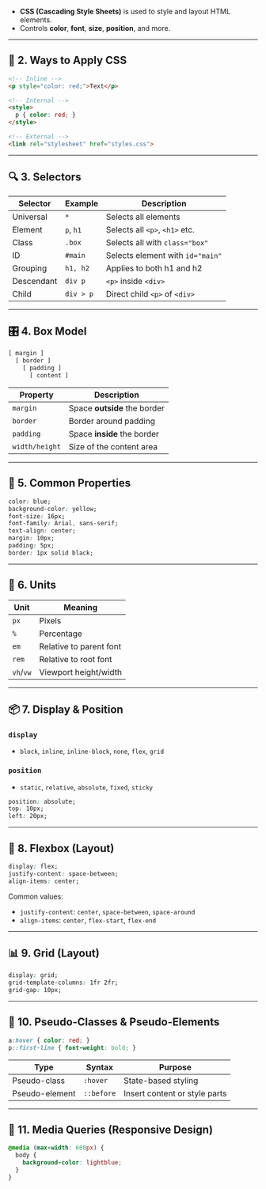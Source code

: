 * **CSS (Cascading Style Sheets)** is used to style and layout HTML elements.
* Controls **color**, **font**, **size**, **position**, and more.

---

## 📌 2. Ways to Apply CSS

```html
<!-- Inline -->
<p style="color: red;">Text</p>

<!-- Internal -->
<style>
  p { color: red; }
</style>

<!-- External -->
<link rel="stylesheet" href="styles.css">
```

---

## 🔍 3. Selectors

| Selector   | Example   | Description                      |
| ---------- | --------- | -------------------------------- |
| Universal  | `*`       | Selects all elements             |
| Element    | `p`, `h1` | Selects all `<p>`, `<h1>` etc.   |
| Class      | `.box`    | Selects all with `class="box"`   |
| ID         | `#main`   | Selects element with `id="main"` |
| Grouping   | `h1, h2`  | Applies to both h1 and h2        |
| Descendant | `div p`   | `<p>` inside `<div>`             |
| Child      | `div > p` | Direct child `<p>` of `<div>`    |

---

## 🎛 4. Box Model

```txt
[ margin ]
  [ border ]
    [ padding ]
      [ content ]
```

| Property       | Description                  |
| -------------- | ---------------------------- |
| `margin`       | Space **outside** the border |
| `border`       | Border around padding        |
| `padding`      | Space **inside** the border  |
| `width/height` | Size of the content area     |

---

## 🎨 5. Common Properties

```css
color: blue;
background-color: yellow;
font-size: 16px;
font-family: Arial, sans-serif;
text-align: center;
margin: 10px;
padding: 5px;
border: 1px solid black;
```

---

## 📐 6. Units

| Unit      | Meaning                 |
| --------- | ----------------------- |
| `px`      | Pixels                  |
| `%`       | Percentage              |
| `em`      | Relative to parent font |
| `rem`     | Relative to root font   |
| `vh`/`vw` | Viewport height/width   |

---

## 📦 7. Display & Position

### `display`

* `block`, `inline`, `inline-block`, `none`, `flex`, `grid`

### `position`

* `static`, `relative`, `absolute`, `fixed`, `sticky`

```css
position: absolute;
top: 10px;
left: 20px;
```

---

## 🧭 8. Flexbox (Layout)

```css
display: flex;
justify-content: space-between;
align-items: center;
```

Common values:

* `justify-content`: `center`, `space-between`, `space-around`
* `align-items`: `center`, `flex-start`, `flex-end`

---

## 📊 9. Grid (Layout)

```css
display: grid;
grid-template-columns: 1fr 2fr;
grid-gap: 10px;
```

---

## 🔁 10. Pseudo-Classes & Pseudo-Elements

```css
a:hover { color: red; }
p::first-line { font-weight: bold; }
```

| Type           | Syntax     | Purpose                       |
| -------------- | ---------- | ----------------------------- |
| Pseudo-class   | `:hover`   | State-based styling           |
| Pseudo-element | `::before` | Insert content or style parts |

---
## 🌈 11. Media Queries (Responsive Design)

```css
@media (max-width: 600px) {
  body {
    background-color: lightblue;
  }
}
```
